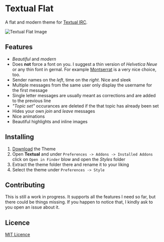 # Textual Flat	

A flat and modern theme for [Textual IRC](https://www.codeux.com/textual/).

![Textual Flat Image](http://files.janholub.de/textual_flat.png)


## Features

*  *Beautiful* and *modern*
*  Does **not** force a font on you. I suggest a thin version of *Helvetica Neue* or any thin font in gernal. For example [Montserrat](https://www.fontsquirrel.com/fonts/montserrat) is a very nice choice, too.
*  Sender names on the *left*, time on the *right*. Nice and sleek
*  Multiple messages from the same user only display the username for the first message
*  Single letter messages are usually meant as corrections and are added to the previous line
*  *"Topic set"* occurances are deleted if the that topic has already been set
*  Hides your own *join* and *leave* messages
*  Nice animations
*  Beautiful highlights and inline images

## Installing

1. [Download](https://github.com/00SteinsGate00/Textual-Flat/archive/master.zip) the Theme
2. Open **Textual** and under `Preferences -> Addons -> Installed Addons` click on `Open in Finder` blow and open the *Styles* folder
3. Extract the theme folder there and rename it to your liking
4. Select the theme under `Preferences -> Style`

## Contributing

This is still a work in progress. It supports all the features I need so far, but there could be things missing. If you happen to notice that, I kindly ask to you open an issue about it.
   
## Licence

[MIT Licence](LICENCE.md)